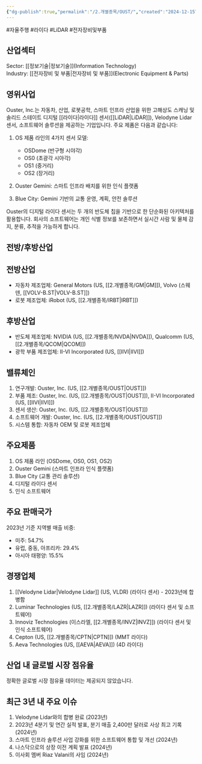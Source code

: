 ```yaml
---
{"dg-publish":true,"permalink":"/2.개별종목/OUST/","created":"2024-12-15T12:56:43.432+09:00","updated":"2025-07-29T21:37:05.032+09:00"}
---
```


#자율주행 #라이다 #LiDAR #전자장비및부품

## 산업섹터

Sector: [[정보기술\|정보기술]](Information Technology)  
Industry: [[전자장비 및 부품\|전자장비 및 부품]](Electronic Equipment & Parts)

## 영위사업

Ouster, Inc.는 자동차, 산업, 로봇공학, 스마트 인프라 산업을 위한 고해상도 스캐닝 및 솔리드 스테이트 디지털 [[라이다\|라이다]] 센서([[LiDAR\|LiDAR]]), Velodyne Lidar 센서, 소프트웨어 솔루션을 제공하는 기업입니다. 주요 제품은 다음과 같습니다:

1. OS 제품 라인의 4가지 센서 모델:
    
    - OSDome (반구형 시야각)
    - OS0 (초광각 시야각)
    - OS1 (중거리)
    - OS2 (장거리)
    
2. Ouster Gemini: 스마트 인프라 배치를 위한 인식 플랫폼
3. Blue City: Gemini 기반의 교통 운영, 계획, 안전 솔루션

Ouster의 디지털 라이다 센서는 두 개의 반도체 칩을 기반으로 한 단순화된 아키텍처를 활용합니다. 회사의 소프트웨어는 개인 식별 정보를 보존하면서 실시간 사람 및 물체 감지, 분류, 추적을 가능하게 합니다.

## 전방/후방산업

## 전방산업

- 자동차 제조업체: General Motors (US, [[2.개별종목/GM\|GM]]), Volvo (스웨덴, [[VOLV-B.ST\|VOLV-B.ST]])
- 로봇 제조업체: iRobot (US, [[2.개별종목/IRBT\|IRBT]])

## 후방산업

- 반도체 제조업체: NVIDIA (US, [[2.개별종목/NVDA\|NVDA]]), Qualcomm (US, [[2.개별종목/QCOM\|QCOM]])
- 광학 부품 제조업체: II-VI Incorporated (US, [[IIVI\|IIVI]])

## 밸류체인

1. 연구개발: Ouster, Inc. (US, [[2.개별종목/OUST\|OUST]])
2. 부품 제조: Ouster, Inc. (US, [[2.개별종목/OUST\|OUST]]), II-VI Incorporated (US, [[IIVI\|IIVI]])
3. 센서 생산: Ouster, Inc. (US, [[2.개별종목/OUST\|OUST]])
4. 소프트웨어 개발: Ouster, Inc. (US, [[2.개별종목/OUST\|OUST]])
5. 시스템 통합: 자동차 OEM 및 로봇 제조업체

## 주요제품

1. OS 제품 라인 (OSDome, OS0, OS1, OS2)
2. Ouster Gemini (스마트 인프라 인식 플랫폼)
3. Blue City (교통 관리 솔루션)
4. 디지털 라이다 센서
5. 인식 소프트웨어

## 주요 판매국가

2023년 기준 지역별 매출 비중:

- 미주: 54.7%
- 유럽, 중동, 아프리카: 29.4%
- 아시아 태평양: 15.5%

## 경쟁업체

1. [[Velodyne Lidar\|Velodyne Lidar]] (US, VLDR) (라이다 센서) - 2023년에 합병함
2. Luminar Technologies (US, [[2.개별종목/LAZR\|LAZR]]) (라이다 센서 및 소프트웨어)
3. Innoviz Technologies (이스라엘, [[2.개별종목/INVZ\|INVZ]]) (라이다 센서 및 인식 소프트웨어)
4. Cepton (US, [[2.개별종목/CPTN\|CPTN]]) (MMT 라이다)
5. Aeva Technologies (US, [[AEVA\|AEVA]]) (4D 라이다)

## 산업 내 글로벌 시장 점유율

정확한 글로벌 시장 점유율 데이터는 제공되지 않았습니다.

## 최근 3년 내 주요 이슈

1. Velodyne Lidar와의 합병 완료 (2023년)
2. 2023년 4분기 및 연간 실적 발표, 분기 매출 2,400만 달러로 사상 최고 기록 (2024년)
3. 스마트 인프라 솔루션 사업 강화를 위한 소프트웨어 통합 및 개선 (2024년)
4. 나스닥으로의 상장 이전 계획 발표 (2024년)
5. 이사회 멤버 Riaz Valani의 사임 (2024년)